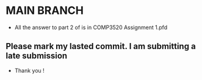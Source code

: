 # MAIN BRANCH

- All the answer to part 2 of is in COMP3520 Assignment 1.pfd

## Please mark my lasted commit. I am submitting a late submission

- Thank you !
